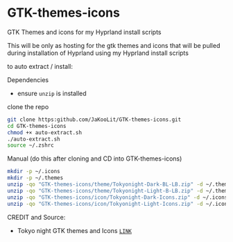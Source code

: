 # GTK-themes-icons
GTK Themes and icons for my Hyprland install scripts

This will be only as hosting for the gtk themes and icons that will be pulled during installation of Hyprland using my Hyprland install scripts

to auto extract / install:

Dependencies
- ensure `unzip` is installed 

clone the repo

```bash
git clone https:github.com/JaKooLit/GTK-themes-icons.git
cd GTK-themes-icons
chmod +× auto-extract.sh
./auto-extract.sh
source ~/.zshrc
```

Manual (do this after cloning and CD into GTK-themes-icons)
```bash
mkdir -p ~/.icons
mkdir -p ~/.themes
unzip -qo "GTK-themes-icons/theme/Tokyonight-Dark-BL-LB.zip" -d ~/.themes
unzip -qo "GTK-themes-icons/theme/Tokyonight-Light-B-LB.zip" -d ~/.themes
unzip -qo "GTK-themes-icons/icon/Tokyonight-Dark-Icons.zip" -d ~/.icons
unzip -qo "GTK-themes-icons/icon/Tokyonight-Light-Icons.zip" -d ~/.icons
```


CREDIT and Source:
- Tokyo night GTK themes and Icons [`LINK`](https://github.com/Fausto-Korpsvart/Tokyo-Night-GTK-Theme)

